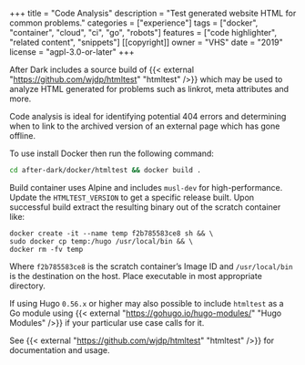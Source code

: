 +++
title = "Code Analysis"
description = "Test generated website HTML for common problems."
categories = ["experience"]
tags = ["docker", "container", "cloud", "ci", "go", "robots"]
features = ["code highlighter", "related content", "snippets"]
[[copyright]]
  owner = "VHS"
  date = "2019"
  license = "agpl-3.0-or-later"
+++

After Dark includes a source build of {{< external "https://github.com/wjdp/htmltest" "htmltest" />}} which may be used to analyze HTML generated for problems such as linkrot, meta attributes and more.

Code analysis is ideal for identifying potential 404 errors and determining when to link to the archived version of an external page which has gone offline.

To use install Docker then run the following command:

```sh
cd after-dark/docker/htmltest && docker build .
```

Build container uses Alpine and includes `musl-dev` for high-performance. Update the `HTMLTEST_VERSION` to get a specific release built. Upon successful build extract the resulting binary out of the scratch container like:

```
docker create -it --name temp f2b785583ce8 sh && \
sudo docker cp temp:/hugo /usr/local/bin && \
docker rm -fv temp
```

Where `f2b785583ce8` is the scratch container’s Image ID and `/usr/local/bin` is the destination on the host. Place executable in most appropriate directory.

If using Hugo `0.56.x` or higher may also possible to include `htmltest` as a Go module using {{< external "https://gohugo.io/hugo-modules/" "Hugo Modules" />}} if your particular use case calls for it.

See {{< external "https://github.com/wjdp/htmltest" "htmltest" />}} for documentation and usage.
